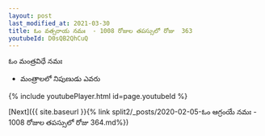 ```yaml
---
layout: post
last_modified_at: 2021-03-30
title: ఓం వత్సరాయ నమః  - 1008 రోజుల తపస్సులో రోజు  363
youtubeId: D0sQB2QhCuQ
---
```

 
 
 ఓం మంత్రవిధే నమః  
 
 -  మంత్రాలలో నిపుణుడు ఎవరు 
 
  
 
  
 
 
 
 
 
 


{% include youtubePlayer.html id=page.youtubeId %}
 
[Next]({{ site.baseurl }}{% link  split2/_posts/2020-02-05-ఓం ఆగ్రంయే నమః  - 1008 రోజుల తపస్సులో రోజు  364.md%})
 

